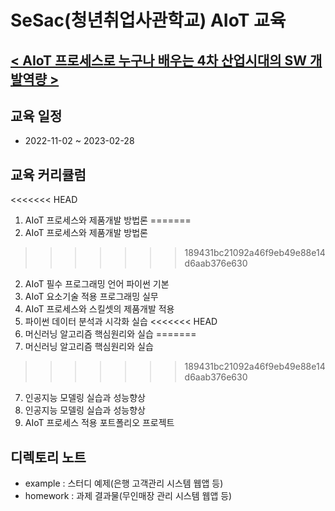 # SeSac(청년취업사관학교) AIoT 교육

## [< AIoT 프로세스로 누구나 배우는 4차 산업시대의 SW 개발역량 >](https://sesac.seoul.kr/course/active/detail.do)
## 교육 일정
- 2022-11-02 ~ 2023-02-28

## 교육 커리큘럼
<<<<<<< HEAD
1. AIoT 프로세스와 제품개발 방법론
=======
1. AIoT 프로세스와 제품개발 방법론 
>>>>>>> 189431bc21092a46f9eb49e88e14d6aab376e630
2. AIoT 필수 프로그래밍 언어 파이썬 기본
3. AIoT 요소기술 적용 프로그래밍 실무
4. AIoT 프로세스와 스킬셋의 제품개발 적용
5. 파이썬 데이터 분석과 시각화 실습
<<<<<<< HEAD
6. 머신러닝 알고리즘 핵심원리와 실습 
=======
6. 머신러닝 알고리즘 핵심원리와 실습
>>>>>>> 189431bc21092a46f9eb49e88e14d6aab376e630
7. 인공지능 모델링 실습과 성능향상
8. 인공지능 모델링 실습과 성능향상
9. AIoT 프로세스 적용 포트폴리오 프로젝트

## 디렉토리 노트
- example : 스터디 예제(은행 고객관리 시스템 웹앱 등)
- homework : 과제 결과물(무인매장 관리 시스템 웹앱 등)
